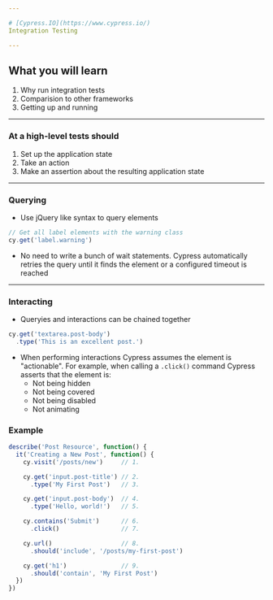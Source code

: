 ```yaml
---

# [Cypress.IO](https://www.cypress.io/)
Integration Testing

---
```

## What you will learn

1. Why run integration tests
2. Comparision to other frameworks
3. Getting up and running

---
### At a high-level tests should

1. Set up the application state
2. Take an action
3. Make an assertion about the resulting application state

---

### Querying

* Use jQuery like syntax to query elements 
```javascript
// Get all label elements with the warning class
cy.get('label.warning')
```
* No need to write a bunch of wait statements. Cypress automatically retries the query until it finds the element or a configured timeout is reached

---

### Interacting

* Queryies and interactions can be chained together
```javascript
cy.get('textarea.post-body')
  .type('This is an excellent post.')
```
* When performing interactions Cypress assumes the element is "actionable". For example, when calling a `.click()` command Cypress asserts that the element is:
    * Not being hidden
    * Not being covered
    * Not being disabled
    * Not animating

### Example

```javascript
describe('Post Resource', function() {
  it('Creating a New Post', function() {
    cy.visit('/posts/new')     // 1.

    cy.get('input.post-title') // 2.
      .type('My First Post')   // 3.

    cy.get('input.post-body')  // 4.
      .type('Hello, world!')   // 5.

    cy.contains('Submit')      // 6.
      .click()                 // 7.

    cy.url()                   // 8.
      .should('include', '/posts/my-first-post')

    cy.get('h1')               // 9.
      .should('contain', 'My First Post')
  })
})
```






